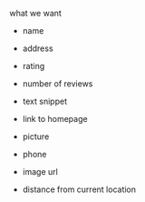 what we want

- name
- address
- rating
- number of reviews
- text snippet
- link to homepage
- picture
- phone
- image url


- distance from current location
